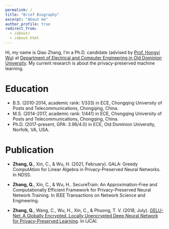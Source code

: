 ```yaml
---
permalink: /
title: "Brief Biography"
excerpt: "About me"
author_profile: true
redirect_from: 
  - /about/
  - /about.html
---
```


Hi, my name is Qiao Zhang, I'm a Ph.D. candidate (advised by [Prof. Hongyi Wu](https://www.lions.odu.edu/~h1wu/)) at [Department of Electrical and Computer Engineering in Old Dominion University](https://www.odu.edu/ece). My current research is about the privacy-preserved machine learning.

Education
======
* B.S. (2010-2014, academic rank: 1/333) in ECE, Chongqing University of Posts and Telecommunications, Chongqing, China.
* M.S. (2014-2017, academic rank: 1/441) in ECE, Chongqing University of Posts and Telecommunications, Chongqing, China.
* Ph.D. (2017-present, GPA: 3.96/4.0) in ECE, Old Dominion University, Norfolk, VA, USA.

Publication
======
* **Zhang, Q.**, Xin, C., & Wu, H. (2021, February). GALA: Greedy ComputAtion for Linear Algebra in Privacy-Preserved Neural Networks. In NDSS.

* **Zhang, Q.**, Xin, C., & Wu, H.. SecureTrain: An Approximation-Free and Computationally Efficient Framework for Privacy-Preserved Neural Network Training. In IEEE Transactions on Network Science and Engineering.

* **Zhang, Q.**, Wang, C., Wu, H., Xin, C., & Phuong, T. V. (2018, July). [GELU-Net: A Globally Encrypted, Locally Unencrypted Deep Neural Network for Privacy-Preserved Learning](https://www.ijcai.org/proceedings/2018/0547.pdf). In IJCAI.
